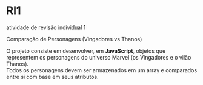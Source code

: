 # RI1
atividade de revisão individual 1

Comparação de Personagens (Vingadores vs Thanos)

O projeto consiste em desenvolver, em **JavaScript**, objetos que representem os personagens do universo Marvel (os Vingadores e o vilão Thanos).  
Todos os personagens devem ser armazenados em um array e comparados entre si com base em seus atributos.



